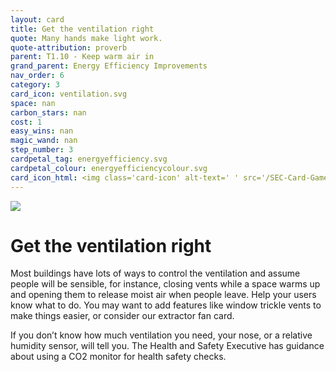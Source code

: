 ```yaml
---
layout: card
title: Get the ventilation right
quote: Many hands make light work.
quote-attribution: proverb
parent: T1.10 - Keep warm air in
grand_parent: Energy Efficiency Improvements 
nav_order: 6
category: 3
card_icon: ventilation.svg
space: nan
carbon_stars: nan
cost: 1
easy_wins: nan
magic_wand: nan
step_number: 3
cardpetal_tag: energyefficiency.svg
cardpetal_colour: energyefficiencycolour.svg
card_icon_html: <img class='card-icon' alt-text=' ' src='/SEC-Card-Game/graphics/card_icons/ventilation.svg'>
---
```


<img class='card-icon' alt-text=' ' src='/SEC-Card-Game/graphics/card_icons/ventilation.svg'>
<h1>Get the ventilation right</h1>

<p>Most buildings have lots of ways to control the ventilation and assume people will be sensible, for instance, closing vents while a space warms up and opening them to release moist air when people leave.  Help your users know what to do.  You may want to add features like window trickle vents to make things easier, or consider our extractor fan card.  </p><p> If you don’t know how much ventilation you need, your nose, or a relative humidity sensor, will tell you.  The Health and Safety Executive has guidance about using a CO2 monitor for health safety checks.</p> 

